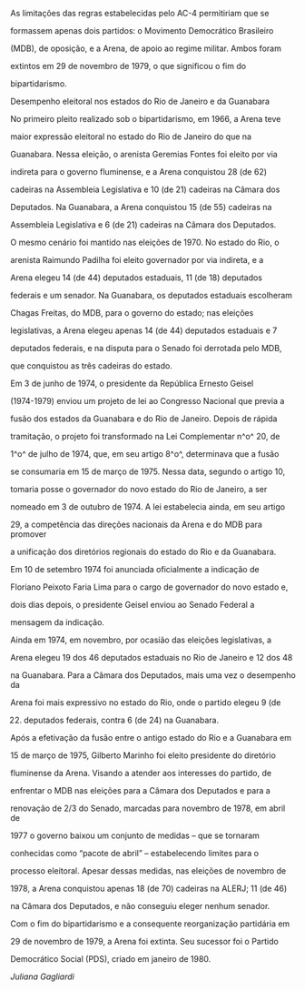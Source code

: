 

As limitações das regras estabelecidas pelo AC-4 permitiriam que se

formassem apenas dois partidos: o Movimento Democrático Brasileiro

(MDB), de oposição, e a Arena, de apoio ao regime militar. Ambos foram

extintos em 29 de novembro de 1979, o que significou o fim do

bipartidarismo.



Desempenho eleitoral nos estados do Rio de Janeiro e da Guanabara



No primeiro pleito realizado sob o bipartidarismo, em 1966, a Arena teve

maior expressão eleitoral no estado do Rio de Janeiro do que na

Guanabara. Nessa eleição, o arenista Geremias Fontes foi eleito por via

indireta para o governo fluminense, e a Arena conquistou 28 (de 62)

cadeiras na Assembleia Legislativa e 10 (de 21) cadeiras na Câmara dos

Deputados. Na Guanabara, a Arena conquistou 15 (de 55) cadeiras na

Assembleia Legislativa e 6 (de 21) cadeiras na Câmara dos Deputados.



O mesmo cenário foi mantido nas eleições de 1970. No estado do Rio, o

arenista Raimundo Padilha foi eleito governador por via indireta, e a

Arena elegeu 14 (de 44) deputados estaduais, 11 (de 18) deputados

federais e um senador. Na Guanabara, os deputados estaduais escolheram

Chagas Freitas, do MDB, para o governo do estado; nas eleições

legislativas, a Arena elegeu apenas 14 (de 44) deputados estaduais e 7

deputados federais, e na disputa para o Senado foi derrotada pelo MDB,

que conquistou as três cadeiras do estado.



Em 3 de junho de 1974, o presidente da República Ernesto Geisel

(1974-1979) enviou um projeto de lei ao Congresso Nacional que previa a

fusão dos estados da Guanabara e do Rio de Janeiro. Depois de rápida

tramitação, o projeto foi transformado na Lei Complementar n^o^ 20, de

1^o^ de julho de 1974, que, em seu artigo 8^o^, determinava que a fusão

se consumaria em 15 de março de 1975. Nessa data, segundo o artigo 10,

tomaria posse o governador do novo estado do Rio de Janeiro, a ser

nomeado em 3 de outubro de 1974. A lei estabelecia ainda, em seu artigo

29, a competência das direções nacionais da Arena e do MDB para promover

a unificação dos diretórios regionais do estado do Rio e da Guanabara.

Em 10 de setembro 1974 foi anunciada oficialmente a indicação de

Floriano Peixoto Faria Lima para o cargo de governador do novo estado e,

dois dias depois, o presidente Geisel enviou ao Senado Federal a

mensagem da indicação.



Ainda em 1974, em novembro, por ocasião das eleições legislativas, a

Arena elegeu 19 dos 46 deputados estaduais no Rio de Janeiro e 12 dos 48

na Guanabara. Para a Câmara dos Deputados, mais uma vez o desempenho da

Arena foi mais expressivo no estado do Rio, onde o partido elegeu 9 (de

22) deputados federais, contra 6 (de 24) na Guanabara.



Após a efetivação da fusão entre o antigo estado do Rio e a Guanabara em

15 de março de 1975, Gilberto Marinho foi eleito presidente do diretório

fluminense da Arena. Visando a atender aos interesses do partido, de

enfrentar o MDB nas eleições para a Câmara dos Deputados e para a

renovação de 2/3 do Senado, marcadas para novembro de 1978, em abril de

1977 o governo baixou um conjunto de medidas – que se tornaram

conhecidas como “pacote de abril” – estabelecendo limites para o

processo eleitoral. Apesar dessas medidas, nas eleições de novembro de

1978, a Arena conquistou apenas 18 (de 70) cadeiras na ALERJ; 11 (de 46)

na Câmara dos Deputados, e não conseguiu eleger nenhum senador.



Com o fim do bipartidarismo e a consequente reorganização partidária em

29 de novembro de 1979, a Arena foi extinta. Seu sucessor foi o Partido

Democrático Social (PDS), criado em janeiro de 1980.



*Juliana Gagliardi*



